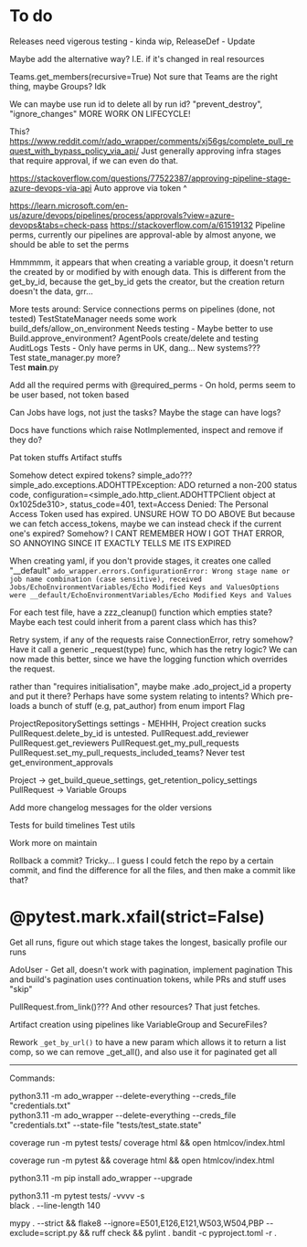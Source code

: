 # To do

Releases need vigerous testing - kinda wip, ReleaseDef - Update

Maybe add the alternative way? I.E. if it's changed in real resources

Teams.get_members(recursive=True)  Not sure that Teams are the right thing, maybe Groups? Idk

We can maybe use run id to delete all by run id? "prevent_destroy", "ignore_changes"
MORE WORK ON LIFECYCLE!

This?
<https://www.reddit.com/r/ado_wrapper/comments/xj56gs/complete_pull_request_with_bypass_policy_via_api/>
Just generally approving infra stages that require approval, if we can even do that.

<https://stackoverflow.com/questions/77522387/approving-pipeline-stage-azure-devops-via-api>
Auto approve via token ^

<https://learn.microsoft.com/en-us/azure/devops/pipelines/process/approvals?view=azure-devops&tabs=check-pass>
<https://stackoverflow.com/a/61519132>
Pipeline perms, currently our pipelines are approval-able by almost anyone, we should be able to set the perms

Hmmmmm, it appears that when creating a variable group, it doesn't return the created by or modified by with enough data.
This is different from the get_by_id, because the get_by_id gets the creator, but the creation return doesn't the data, grr...

More tests around:
Service connections perms on pipelines (done, not tested)
TestStateManager needs some work
build_defs/allow_on_environment Needs testing - Maybe better to use Build.approve_environment?
AgentPools create/delete and testing  
AuditLogs Tests - Only have perms in UK, dang... New systems???  
Test state_manager.py more?  
Test __main__.py  

Add all the required perms with @required_perms - On hold, perms seem to be user based, not token based

Can Jobs have logs, not just the tasks? Maybe the stage can have logs?

Docs have functions which raise NotImplemented, inspect and remove if they do?

Pat token stuffs
Artifact stuffs

Somehow detect expired tokens? simple_ado???
simple_ado.exceptions.ADOHTTPException: ADO returned a non-200 status code, configuration=<simple_ado.http_client.ADOHTTPClient object at 0x1025de310>, status_code=401, text=Access Denied: The Personal Access Token used has expired.
UNSURE HOW TO DO ABOVE
But because we can fetch access_tokens, maybe we can instead check if the current one's expired? Somehow?
I CANT REMEMBER HOW I GOT THAT ERROR, SO ANNOYING SINCE IT EXACTLY TELLS ME ITS EXPIRED

When creating yaml, if you don't provide stages, it creates one called "__default"
`ado_wrapper.errors.ConfigurationError: Wrong stage name or job name combination (case sensitive), received Jobs/EchoEnvironmentVariables/Echo Modified Keys and ValuesOptions were __default/EchoEnvironmentVariables/Echo Modified Keys and Values`

For each test file, have a zzz_cleanup() function which empties state?
Maybe each test could inherit from a parent class which has this?

Retry system, if any of the requests raise ConnectionError, retry somehow?
Have it call a generic _request(type) func, which has the retry logic?
We can now made this better, since we have the logging function which overrides the request.

rather than "requires initialisation", maybe make .ado_project_id a property and put it there?
Perhaps have some system relating to intents? Which pre-loads a bunch of stuff (e.g, pat_author)
from enum import Flag

ProjectRepositorySettings settings - MEHHH, Project creation sucks
PullRequest.delete_by_id is untested.
PullRequest.add_reviewer
PullRequest.get_reviewers
PullRequest.get_my_pull_requests
PullRequest.set_my_pull_requests_included_teams?
Never test get_environment_approvals

Project -> get_build_queue_settings, get_retention_policy_settings
PullRequest -> Variable Groups

Add more changelog messages for the older versions

Tests for build timelines
Test utils

Work more on maintain

Rollback a commit? Tricky...
I guess I could fetch the repo by a certain commit, and find the difference for all the files, and then make a commit like that?

# @pytest.mark.xfail(strict=False)

Get all runs, figure out which stage takes the longest, basically profile our runs

AdoUser - Get all, doesn't work with pagination, implement pagination
This and build's pagination uses continuation tokens, while PRs and stuff uses "skip"

PullRequest.from_link()??? And other resources? That just fetches.

Artifact creation using pipelines like VariableGroup and SecureFiles?

Rework `_get_by_url()` to have a new param which allows it to return a list comp, so we can remove _get_all(), and also use it for paginated get all

-----  

Commands:  

python3.11 -m ado_wrapper --delete-everything --creds_file "credentials.txt"  
python3.11 -m ado_wrapper --delete-everything --creds_file "credentials.txt" --state-file "tests/test_state.state"  

coverage run -m pytest tests/
coverage html && open htmlcov/index.html  

coverage run -m pytest && coverage html && open htmlcov/index.html  

python3.11 -m pip install ado_wrapper --upgrade  

python3.11 -m pytest tests/ -vvvv -s  
black . --line-length 140  

mypy . --strict && flake8 --ignore=E501,E126,E121,W503,W504,PBP --exclude=script.py && ruff check && pylint .
bandit -c pyproject.toml -r .  
